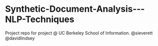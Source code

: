 # Synthetic-Document-Analysis---NLP-Techniques

Project repo for project @ UC Berkeley School of Information. @sieverett @davidlindsey
